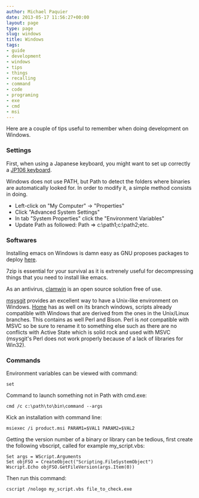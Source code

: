 ```yaml
---
author: Michael Paquier
date: 2013-05-17 11:56:27+00:00
layout: page
type: page
slug: windows
title: Windows
tags:
- guide
- development
- windows
- tips
- things
- recalling
- command
- code
- programing
- exe
- cmd
- msi
---
```

Here are a couple of tips useful to remember when doing development on
Windows.

### Settings

First, when using a Japanese keyboard, you might want to set up correctly
a [JP106 keyboard](http://support.microsoft.com/kb/927824/en-us).

Windows does not use PATH, but Path to detect the folders where binaries
are automatically looked for. In order to modify it, a simple method
consists in doing.

  * Left-click on "My Computer" -> "Properties"
  * Click "Advanced System Settings"
  * In tab "System Properties" click the "Environment Variables"
  * Update Path as followed: Path => c:\path1;c:\path2;etc.

### Softwares

Installing emacs on Windows is damn easy as GNU proposes packages to
deploy [here](http://ftp.gnu.org/gnu/emacs/windows/).

7zip is essential for your survival as it is extrenely useful for
decompressing things that you need to install like emacs.

As an antivirus, [clamwin](http://www.clamwin.com/) is an open source
solution free of use.

[msysgit](http://msysgit.github.io/) provides an excellent way to have a
Unix-like environment on Windows. [Home](https://github.com/michaelpq/home)
has as well on its branch windows, scripts already compatible with Windows
that are derived from the ones in the Unix/Linux branches. This contains
as well Perl and Bison. Perl is *not* compatible with MSVC so be sure to
rename it to something else such as there are no conflicts with Active
State which is solid rock and used with MSVC (msysgit's Perl does not
work properly because of a lack of libraries for Win32).

### Commands

Environment variables can be viewed with command:

    set

Command to launch something not in Path with cmd.exe:

    cmd /c c:\path\to\bin\command --args

Kick an installation with command line:

    msiexec /i product.msi PARAM1=$VAL1 PARAM2=$VAL2

Getting the version number of a binary or library can be tedious, first
create the following vbscript, called for example my_script.vbs:

    Set args = WScript.Arguments
    Set objFSO = CreateObject("Scripting.FileSystemObject")
    Wscript.Echo objFSO.GetFileVersion(args.Item(0))

Then run this command:

    cscript /nologo my_script.vbs file_to_check.exe
